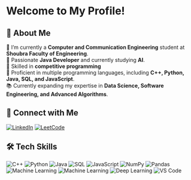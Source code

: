 # Welcome to My Profile!  

## 🚀 About Me  
🏢 I’m currently a **Computer and Communication Engineering** student at **Shoubra Faculty of Engineering**.  
🧠 Passionate **Java Developer** and currently studying **AI**.  
🚀 Skilled in **competitive programming**  
💼 Proficient in multiple programming languages, including **C++, Python, Java, SQL, and JavaScript**.  
📚 Currently expanding my expertise in **Data Science, Software Engineering, and Advanced Algorithms**.  

## 🔗 Connect with Me  
[![LinkedIn](https://img.shields.io/badge/LinkedIn-blue?style=for-the-badge&logo=linkedin)](http://linkedin.com/in/mohamed-toukhy-628a2927b) [![LeetCode](https://img.shields.io/badge/LeetCode-orange?style=for-the-badge&logo=leetcode)](https://leetcode.com/u/mohameddawam/)  
## 🛠 Tech Skills  
![C++](https://img.shields.io/badge/-C++-blue?style=flat-square&logo=c%2B%2B) ![Python](https://img.shields.io/badge/-Python-yellow?style=flat-square&logo=python) ![Java](https://img.shields.io/badge/-Java-red?style=flat-square&logo=java) ![SQL](https://img.shields.io/badge/-SQL-lightgrey?style=flat-square&logo=sqlite) ![JavaScript](https://img.shields.io/badge/-JavaScript-yellow?style=flat-square&logo=javascript) ![NumPy](https://img.shields.io/badge/-NumPy-blue?style=flat-square&logo=numpy) ![Pandas](https://img.shields.io/badge/-Pandas-purple?style=flat-square&logo=pandas) ![Machine Learning](https://img.shields.io/badge/-Machine%20Learning-green?style=flat-square&logo=machine-learning) ![Machine Learning](https://img.shields.io/badge/-Machine%20Learning-green?style=flat-square&logo=machine-learning) ![Deep Learning](https://img.shields.io/badge/-Deep%20Learning-purple?style=flat-square&logo=deep-learning) ![VS Code](https://img.shields.io/badge/-VS%20Code-blue?style=flat-square&logo=visual-studio-code)
